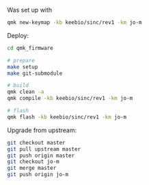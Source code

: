 Was set up with

```bash
qmk new-keymap -kb keebio/sinc/rev1 -km jo-m
```

Deploy:

```bash
cd qmk_firmware

# prepare
make setup
make git-submodule

# build
qmk clean -a
qmk compile -kb keebio/sinc/rev1 -km jo-m

# flash
qmk flash -kb keebio/sinc/rev1 -km jo-m
```

Upgrade from upstream:

```bash
git checkout master
git pull upstream master
git push origin master
git checkout jo-m
git merge master
git push origin jo-m
```

